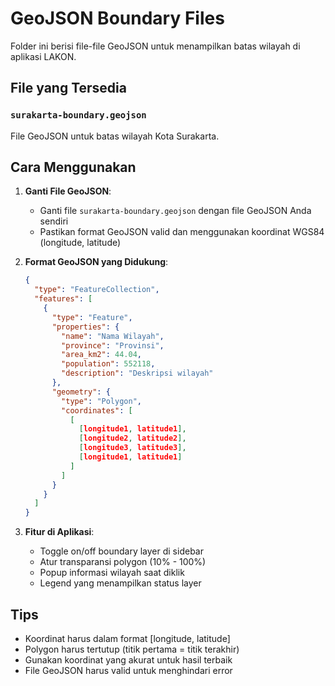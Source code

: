 # GeoJSON Boundary Files

Folder ini berisi file-file GeoJSON untuk menampilkan batas wilayah di aplikasi LAKON.

## File yang Tersedia

### `surakarta-boundary.geojson`
File GeoJSON untuk batas wilayah Kota Surakarta.

## Cara Menggunakan

1. **Ganti File GeoJSON**: 
   - Ganti file `surakarta-boundary.geojson` dengan file GeoJSON Anda sendiri
   - Pastikan format GeoJSON valid dan menggunakan koordinat WGS84 (longitude, latitude)

2. **Format GeoJSON yang Didukung**:
   ```json
   {
     "type": "FeatureCollection",
     "features": [
       {
         "type": "Feature",
         "properties": {
           "name": "Nama Wilayah",
           "province": "Provinsi",
           "area_km2": 44.04,
           "population": 552118,
           "description": "Deskripsi wilayah"
         },
         "geometry": {
           "type": "Polygon",
           "coordinates": [
             [
               [longitude1, latitude1],
               [longitude2, latitude2],
               [longitude3, latitude3],
               [longitude1, latitude1]
             ]
           ]
         }
       }
     ]
   }
   ```

3. **Fitur di Aplikasi**:
   - Toggle on/off boundary layer di sidebar
   - Atur transparansi polygon (10% - 100%)
   - Popup informasi wilayah saat diklik
   - Legend yang menampilkan status layer

## Tips

- Koordinat harus dalam format [longitude, latitude]
- Polygon harus tertutup (titik pertama = titik terakhir)
- Gunakan koordinat yang akurat untuk hasil terbaik
- File GeoJSON harus valid untuk menghindari error 